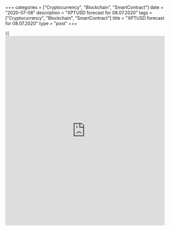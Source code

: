 +++
categories = ["Cryptocurrency", "Blockchain", "SmartContract"]
date = "2020-07-08"
description = "XPTUSD forecast for 08.07.2020"
tags = ["Cryptocurrency", "Blockchain", "SmartContract"]
title = "XPTUSD forecast for 08.07.2020"
type = "post"
+++

{{<iframe id="large-banner" src="https://www.bounty.group/#slide=22.0" width="100%" height="600" scrolling="no" style="border: 0px solid rgb(216, 221, 230); border-radius: 3px;">}}

July 8, 2020

July 8, 2020

XPTUSD forecast: Platinum is to start risingDmitri Demidenko

## Platinum price forecast for today

### The XPT/USD has been consolidating for too long, it is time to start
a trend

Financial markets are constantly changing. Yesterday’s winners could at
once turn into outsiders, and the assets that were thought frustrating
can surge and pleasantly surprise [investor](https://www.fintechee.com/tutorial-for-forex-trading/investor-mode/)s. A typical example is the
precious metals sector. Palladium was a fantastic investment over the
past four years, it has grown in value by 4.5 times and reached its all-
time highs in February, while the platinum price has hardly changed.
Over the next 12 months, everything can radically change. There is going
to be real action in the precious metals market, and I am interested to
witness it.

According to Commerzbank, the platinum market will be fundamentally weak
in 2020-2021. There was an overproduction of platinum for a long time,
which resulted in the growth of surplus and the drop in platinum prices.
In 2019, amid an increased investment demand, there was recorded the
deficit, however, the bank’s analysts say that the demand for the [ETF](https://www.fixpro.org/post/etf-liquidity/)
products, platinum bars, and coins won’t reach last year’s levels, they
forecast the [XPT/USD][1] will hardly cost more than $900 in 2020 and
$1000 per ounce in 2021.

In my opinion, platinum is a more promising asset than Commerzbank
suggests. The world’s biggest platinum producer is South Africa, which
produces about 73% of the world’s platinum. The platinum production in
South Africa has dropped by 62% in April due to the pandemic, and it
will hardly rebound to the pre-crisis levels earlier than the second
half of 2022. This fact, together with the growth of the investment
demand, supports the bulls.

### Dynamics of demand for platinum bars and coins

![LiteForex: XPTUSD forecast for 08.07.2020][2]

 _Source: Bloomberg_

I think the major negative factor for platinum prices is the problems of
global car production. According to Umicore, global car production will
decline by about 25% in 2020. Johnson Matthey expects the platinum
demand to substantially decline. About 35% of the platinum demand is
associated with autocatalysts. However, the proportion of precious
metals used in catalytic converters has increased by 25% in 2017-2019,
which supported the [XPT/USD][1] bulls.

### Dynamics and structure of platinum supply and demand

![LiteForex: XPTUSD forecast for 08.07.2020][3]

 _Source: Johnson Matthey_

In my opinion, everything is not that bad. First, the automotive
industry, like the global economy in general, has reached the bottom in
April and should be gradually recovering. Second, there are carried out
researches on replacing more expensive metals with cheaper ones in
industrial production. Platinum costs 2.2 times less than palladium,
which should support the growth of the demand. Finally, about 52% of
platinum in the autocatalysts production is demanded by Europe and
China, whose GDPs will be recovering faster than, for example, the US
economy.

In my opinion, the platinum traders can also use the [EUR/USD][4]
driver, the growth-gap between the euro area and the USA. Considering
the share of Europe in the global platinum demand, it is not surprising
that the EUR/USD has a strong positive correlation with the platinum
prices.

### Dynamics of EUR/USD and platinum



![LiteForex: XPTUSD forecast for 08.07.2020][5]

 _Source: Trading Economics_

I expect the [XPT/USD][1] growth to $940 and $1030 in 3 and 6 months.
The main trading scenario is to buy.

* * *

P.S. Did you like my article? Share it in social networks: it will be
the best “thank you" :)

Ask me questions and comment below. I’ll be glad to answer your
questions and give necessary explanations.

 **Useful links:**

  * I recommend trying to trade with a reliable broker [here][6]. The system allows you to trade by yourself or copy successful traders from all across the globe.
  * Use my promo-code BLOG for getting deposit bonus 50% on LiteForex platform. Just enter this code in the appropriate field while [depositing][7] your trading account.
  * Telegram channel with high-quality analytics, Forex reviews, training articles, and other useful things for traders <t.me/liteforex>



## Price chart of XPTUSD in real time mode

![XPTUSD forecast: Platinum is to start rising][8]

The content of this article reflects the author’s opinion and does not
necessarily reflect the official position of LiteForex. The material
published on this page is provided for informational purposes only and
should not be considered as the provision of investment advice for the
purposes of Directive 2004/39/EC.

Rate this article:

{{value}}

( {{count}} {{title}} )

   1. my.liteforex.com/trading/chart?symbol=XPTUSD&returnUrl=true
   2. cdn.liteforex.com/cache/uploads/blog_post/fundamental_analysis/bars-coins-platinum-08-07-20.jpg?w=30&s=9161a8befa10cc2b40016f9f1887da38
   3. cdn.liteforex.com/cache/uploads/blog_post/fundamental_analysis/supply-demand-platinum-08-07-20.jpg?w=30&s=0501510d791c7a504c92362230f7f83b
   4. my.liteforex.com/trading/chart?symbol=EURUSD&returnUrl=true
   5. cdn.liteforex.com/cache/uploads/blog_post/fundamental_analysis/eurusd-platinum-08-07-20.jpg?w=30&s=b79619cbfad093f9668f67539963482e
   6. my.liteforex.com/?category=analysts-opinions&slug=xptusd-forecast-platinum-is-to-start-rising&openPopup=%2Fregistration%2Fpopup&utm_source=blog&utm_medium=article&utm_campaign=bonus
   7. my.liteforex.com/deposit/?category=analysts-opinions&slug=xptusd-forecast-platinum-is-to-start-rising&promo_code=BLOG&utm_source=blog&utm_medium=article&utm_campaign=bonus
   8. cdn.liteforex.com/cache/uploads/blog_post/fundamental_analysis/liteforex-blog-xptusd-08-07-20.jpg?q=75&w=1000&s=0676c271223445ed730bd75257bac4f5